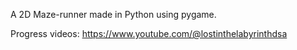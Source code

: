 A 2D Maze-runner made in Python using pygame. 

Progress videos: https://www.youtube.com/@lostinthelabyrinthdsa
